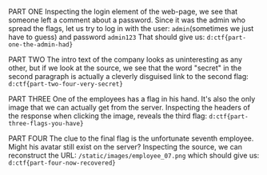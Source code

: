 PART ONE
Inspecting the login element of the web-page, we see that someone left a comment about a password.
Since it was the admin who spread the flags, let us try to log in with the user: `admin`(sometimes we just have to guess) and password `admin123`
That should give us: `d:ctf{part-one-the-admin-had}`

PART TWO
The intro text of the company looks as uninteresting as any other, but if we look at the source, we see that the word "secret" in the second paragraph is actually a cleverly disguised link to the second flag: `d:ctf{part-two-four-very-secret}`

PART THREE
One of the employees has a flag in his hand. It's also the only image that we can actually get from the server. Inspecting the headers of the response when clicking the image, reveals the third flag: `d:ctf{part-three-flags-you-have}`

PART FOUR
The clue to the final flag is the unfortunate seventh employee. Might his avatar still exist on the server? Inspecting the source, we can reconstruct the URL:
`/static/images/employee_07.png` which should give us: `d:ctf{part-four-now-recovered}`
